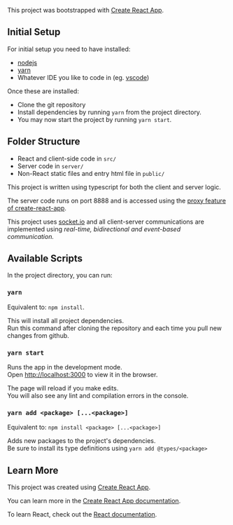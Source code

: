 This project was bootstrapped with [Create React App](https://github.com/facebook/create-react-app).

## Initial Setup

For initial setup you need to have installed:
* [nodejs](https://nodejs.org/en/download/)
* [yarn](https://classic.yarnpkg.com/en/docs/install/)
* Whatever IDE you like to code in (eg. [vscode](https://code.visualstudio.com/Download))

Once these are installed:
* Clone the git repository
* Install dependencies by running `yarn` from the project directory.
* You may now start the project by running `yarn start`.

## Folder Structure
- React and client-side code in `src/`
- Server code in `server/`
- Non-React static files and entry html file in `public/`

This project is written using typescript for both the client and server logic.

The server code runs on port 8888 and is accessed using the [proxy feature of create-react-app](https://create-react-app.dev/docs/proxying-api-requests-in-development/).

This project uses [socket.io](https://socket.io/) and all client-server communications are implemented using 
_real-time, bidirectional and event-based communication._

## Available Scripts

In the project directory, you can run:

### `yarn`

Equivalent to: `npm install`.

This will install all project dependencies. <br />
Run this command after cloning the repository and each time you pull new changes from github.

### `yarn start`

Runs the app in the development mode.<br />
Open [http://localhost:3000](http://localhost:3000) to view it in the browser.

The page will reload if you make edits.<br />
You will also see any lint and compilation errors in the console.

### `yarn add <package> [...<package>]`

Equivalent to: `npm install <package> [...<package>]`

Adds new packages to the project's dependencies.<br />
Be sure to install its type definitions using `yarn add @types/<package>`

## Learn More

This project was created using [Create React App](https://facebook.github.io/create-react-app).

You can learn more in the [Create React App documentation](https://facebook.github.io/create-react-app/docs/getting-started).

To learn React, check out the [React documentation](https://reactjs.org/).